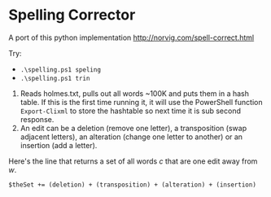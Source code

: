 # Spelling Corrector

A port of this python implementation http://norvig.com/spell-correct.html

Try:

* `.\spelling.ps1 speling`
* `.\spelling.ps1 trin`


1. Reads holmes.txt, pulls out all words ~100K and puts them in a hash table. If this is the first time running it, it will use the PowerShell function `Export-Clixml` to store the hashtable so next time it is sub second response.
1.  An edit can be a deletion (remove one letter), a transposition (swap adjacent letters), an alteration (change one letter to another) or an insertion (add a letter).

Here's the line that returns a set of all words *c* that are one edit away from *w*.

`$theSet += (deletion) + (transposition) + (alteration) + (insertion)`